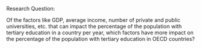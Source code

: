 Research Question: 

Of the factors like GDP, average income, number of private and public universities, etc. that can impact the percentage of the population with tertiary education in a country per year, which factors have more impact on the percentage of the population with tertiary education in OECD countries?
